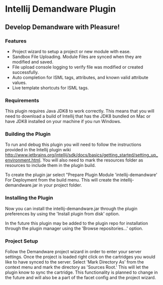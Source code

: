 # Intellij Demandware Plugin
## Develop Demandware with Pleasure!

### Features
 * Project wizard to setup a project or new module with ease.
 * Sandbox File Uploading. Module Files are synced when they are modified and saved.
 * File upload console logging to verify file was modified or created successfully.
 * Auto completion for ISML tags, attributes, and known valid attribute values.
 * Live template shortcuts for ISML tags.

### Requirements
This plugin requires Java JDK8 to work correctly. This means that you will need to download
a build of Intellij that has the JDK8 bundled on Mac or have JDK8 installed on your machine
if you run Windows.

### Building the Plugin
To run and debug this plugin you will need to follow the instructions provided in the Intellij plugin
wiki http://www.jetbrains.org/intellij/sdk/docs/basics/getting_started/setting_up_environment.html.
You will also need to mark the resources folder as resources to include them in the plugin build.

To create the plugin jar select "Prepare Plugin Module 'intellij-demandware' For Deployment from the
build menu. This will create the intellij-demandware.jar in your project folder.

### Installing the Plugin
Now you can install the intellij-demandware.jar through the plugin preferences by using the
'Install plugin from disk' option.

In the future this plugin may be added to the plugin repo
for installation through the plugin manager using the 'Browse repositories...' option.

### Project Setup
Follow the Demandware project wizard in order to enter your server settings. Once the project
is loaded right click on the cartridges you would like to have synced to the server. Select
'Mark Directory As' from the context menu and mark the directory as 'Sources Root.' This will
let the plugin know to sync the cartridge. This functionality is planned to change in the future
and will also be a part of the facet config and the project wizard.

